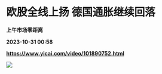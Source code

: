 # 欧股全线上扬 德国通胀继续回落
**上午市场零距离**

**2023-10-31 00:58**

**https://www.yicai.com/video/101890752.html**

![](http://imgcdn.yicai.com/vms-new/2023/10/a0fb22e5-e750-4a2b-93ff-da3516f3ef4d_6CHB.jpg)